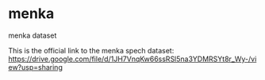 # menka
menka dataset

This is the official link to the menka spech dataset: https://drive.google.com/file/d/1JH7VnqKw66ssRSl5na3YDMRSYt8r_Wy-/view?usp=sharing
